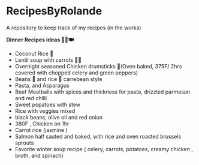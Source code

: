 # RecipesByRolande
A repository to keep track of my recipes (in the works)

**Dinner Recipes ideas 🍚🍗🍽️**
 - Coconut Rice 🍚
 - Lentil soup with carrots 🥕🍲
 - Overnight seasoned Chicken drumsticks 🍗(Oven baked, 375F/ 2hrs covered with chopped celery and green peppers)
 - Beans 🫘 and rice 🍚 carrebean style
 - Pasta, and Asparagus
 - Beef Meatballs with spices and thickness for pasta, drizzled parmesan and red chilli
 - Sweet popatoes with stew
 - Rice with veggies mixed
 - black beans, olive oil and red onion
 - 380F , Chicken on 1hr
 - Carrot rice (jasmine )
 - Salmon half sauted and baked, with rice and oven roasted brussels sprouts
 - Favorite winter soup recipe ( celery, carrots, potatoes, creamy chicken , broth, and spinach)

